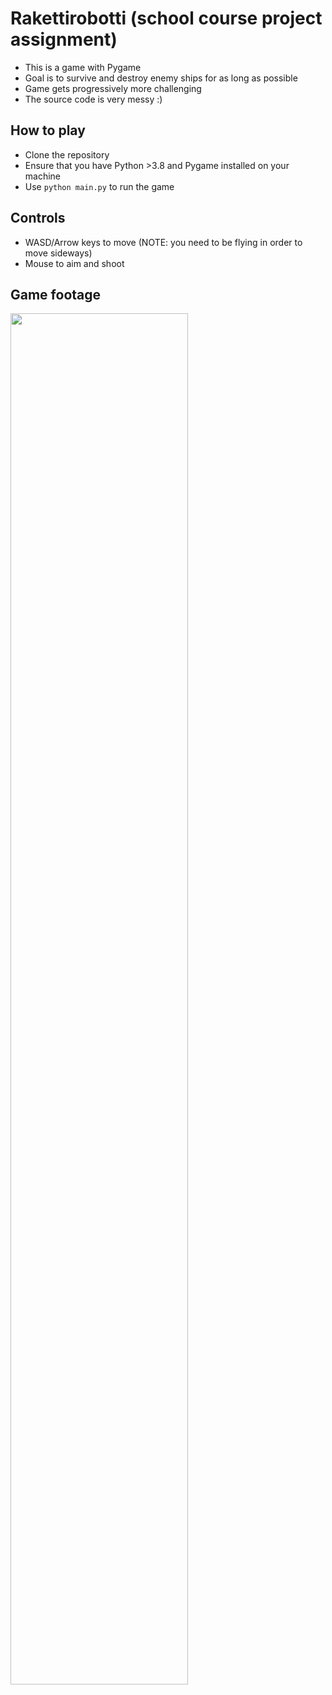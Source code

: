 # Rakettirobotti (school course project assignment)

- This is a game with Pygame
- Goal is to survive and destroy enemy ships for as long as possible
- Game gets progressively more challenging
- The source code is very messy :)

## How to play
- Clone the repository
- Ensure that you have Python >3.8 and Pygame installed on your machine
- Use `python main.py` to run the game

## Controls
- WASD/Arrow keys to move (NOTE: you need to be flying in order to move sideways)
- Mouse to aim and shoot

## Game footage
<img src="https://user-images.githubusercontent.com/18125997/167126033-6724cdfb-c491-4a5f-a2d0-e900c9564d9b.gif" width=75%/>
